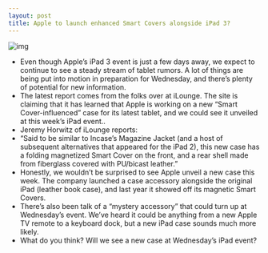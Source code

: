 ```yaml
---
layout: post
title: Apple to launch enhanced Smart Covers alongside iPad 3?
---
```

![img](http://media.idownloadblog.com/wp-content/uploads/2012/03/ipad-2-incase-cover.jpg)
* Even though Apple’s iPad 3 event is just a few days away, we expect to continue to see a steady stream of tablet rumors. A lot of things are being put into motion in preparation for Wednesday, and there’s plenty of potential for new information.
* The latest report comes from the folks over at iLounge. The site is claiming that it has learned that Apple is working on a new “Smart Cover-influenced” case for its latest tablet, and we could see it unveiled at this week’s iPad event..
* Jeremy Horwitz of iLounge reports:
* “Said to be similar to Incase’s Magazine Jacket (and a host of subsequent alternatives that appeared for the iPad 2), this new case has a folding magnetized Smart Cover on the front, and a rear shell made from fiberglass covered with PU/bicast leather.”
* Honestly, we wouldn’t be surprised to see Apple unveil a new case this week. The company launched a case accessory alongside the original iPad (leather book case), and last year it showed off its magnetic Smart Covers.
* There’s also been talk of a “mystery accessory” that could turn up at Wednesday’s event. We’ve heard it could be anything from a new Apple TV remote to a keyboard dock, but a new iPad case sounds much more likely.
* What do you think? Will we see a new case at Wednesday’s iPad event?

